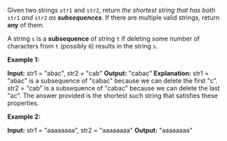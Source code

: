 Given two strings  `str1`  and  `str2`, return  _the shortest string that has both_ `str1` _and_ `str2` _as  **subsequences**_. If there are multiple valid strings, return  **any**  of them.

A string  `s`  is a  **subsequence**  of string  `t`  if deleting some number of characters from  `t`  (possibly  `0`) results in the string  `s`.

**Example 1:**

**Input:** str1 = "abac", str2 = "cab"
**Output:** "cabac"
**Explanation:** 
str1 = "abac" is a subsequence of "cabac" because we can delete the first "c".
str2 = "cab" is a subsequence of "cabac" because we can delete the last "ac".
The answer provided is the shortest such string that satisfies these properties.

**Example 2:**

**Input:** str1 = "aaaaaaaa", str2 = "aaaaaaaa"
**Output:** "aaaaaaaa"
